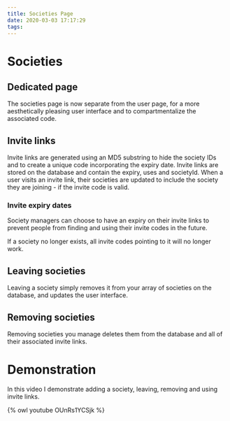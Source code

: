 ```yaml
---
title: Societies Page
date: 2020-03-03 17:17:29
tags:
---
```


# Societies

## Dedicated page

The societies page is now separate from the user page, for a more aesthetically pleasing user interface and to compartmentalize the associated code.

## Invite links

Invite links are generated using an MD5 substring to hide the society IDs and to create a unique code incorporating the expiry date. Invite links are stored on the database and contain the expiry, uses and societyId. 
When a user visits an invite link, their societies are updated to include the society they are joining - if the invite code is valid.

### Invite expiry dates

Society managers can choose to have an expiry on their invite links to prevent people from finding and using their invite codes in the future. 

If a society no longer exists, all invite codes pointing to it will no longer work.

## Leaving societies

Leaving a society simply removes it from your array of societies on the database, and updates the user interface.

## Removing societies

Removing societies you manage deletes them from the database and all of their associated invite links.


# Demonstration

In this video I demonstrate adding a society, leaving, removing and using invite links.

{% owl youtube OUnRs1YCSjk %}